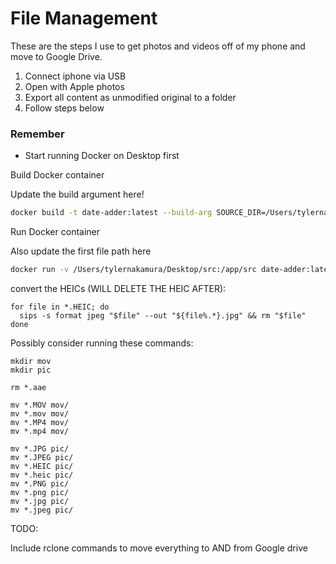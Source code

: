 # File Management

These are the steps I use to get photos and videos off of my phone and move to Google Drive.

1. Connect iphone via USB
2. Open with Apple photos
3. Export all content as unmodified original to a folder
4. Follow steps below

### Remember
- Start running Docker on Desktop first


Build Docker container

Update the build argument here!
```bash
docker build -t date-adder:latest --build-arg SOURCE_DIR=/Users/tylernakamura/Desktop/src .
```

Run Docker container

Also update the first file path here

```bash
docker run -v /Users/tylernakamura/Desktop/src:/app/src date-adder:latest
```

convert the HEICs (WILL DELETE THE HEIC AFTER):
```
for file in *.HEIC; do
  sips -s format jpeg "$file" --out "${file%.*}.jpg" && rm "$file"
done
```

Possibly consider running these commands:
```
mkdir mov
mkdir pic

rm *.aae

mv *.MOV mov/
mv *.mov mov/
mv *.MP4 mov/
mv *.mp4 mov/

mv *.JPG pic/
mv *.JPEG pic/
mv *.HEIC pic/
mv *.heic pic/
mv *.PNG pic/
mv *.png pic/
mv *.jpg pic/
mv *.jpeg pic/
```



TODO:

Include rclone commands to move everything to AND from Google drive
